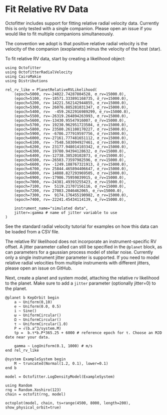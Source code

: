 # Fit Relative RV Data

Octofitter includes support for fitting relative radial velocity data. Currently this is only tested with a single companion. Please open an issue if you would like to fit multiple companions simultaneously.

The convention we adopt is that positive relative radial velocity is the velocity of the companion (exoplanets) minus the velocity of the host (star).

To fit relative RV data, start by creating a likelihood object:
```@example 1
using Octofitter
using OctofitterRadialVelocity
using CairoMakie
using Distributions

rel_rv_like = PlanetRelativeRVLikelihood(
    (epoch=5000, rv=-24022.74287804528, σ_rv=15000.0),
    (epoch=5100, rv=-18571.333891168735, σ_rv=15000.0),
    (epoch=5200, rv= 14221.562142944855, σ_rv=15000.0),
    (epoch=5300, rv= 26076.885281031347, σ_rv=15000.0),
    (epoch=5400, rv=  -459.2622916989299, σ_rv=15000.0),
    (epoch=5500, rv=-26319.264894263993, σ_rv=15000.0),
    (epoch=5600, rv=-13430.95547916007, σ_rv=15000.0),
    (epoch=5700, rv= 19230.962951723584, σ_rv=15000.0),
    (epoch=5800, rv= 23580.261108170227, σ_rv=15000.0),
    (epoch=5900, rv= -6786.277919597756, σ_rv=15000.0),
    (epoch=6000, rv=-27161.777481651112, σ_rv=15000.0),
    (epoch=6100, rv= -7548.583094927461, σ_rv=15000.0),
    (epoch=6200, rv= 23177.948014103342, σ_rv=15000.0),
    (epoch=6300, rv= 19780.94394128632, σ_rv=15000.0),
    (epoch=6400, rv=-12738.38520102873, σ_rv=15000.0),
    (epoch=6500, rv=-26503.73597982596, σ_rv=15000.0),
    (epoch=6600, rv= -1249.188767321913, σ_rv=15000.0),
    (epoch=6700, rv= 25844.465894406647, σ_rv=15000.0),
    (epoch=6800, rv= 14888.827293969505, σ_rv=15000.0),
    (epoch=6900, rv=-17986.75959839915, σ_rv=15000.0),
    (epoch=7000, rv=-24381.49393255423, σ_rv=15000.0),
    (epoch=7100, rv=  5119.21707156116, σ_rv=15000.0),
    (epoch=7200, rv= 27083.2046462065, σ_rv=15000.0),
    (epoch=7300, rv=  9174.176455190982, σ_rv=15000.0),
    (epoch=7400, rv=-22241.45434114139, σ_rv=15000.0),

    instrument_name="simulated data",
    jitter=:gamma # name of jitter variable to use
)
```
See the standard radial velocity tutorial for examples on how this data can be loaded from a CSV file.

The relative RV likelihood does not incorporate an instrument-specific RV offset. A jitter parameter called can still be specified in the `@planet` block, as can parameters for a gaussian process model of stellar noise. Currently only a single instrument jitter parameter is supported. If you need to model relative radial velocities from multiple instruments with different jitters, please open an issue on GitHub.

Next, create a planet and system model, attaching the relative rv likelihood to the planet. Make sure to add a `jitter` parameter (optionally jitter=0) to the planet.

```@example 1
@planet b KepOrbit begin
    a ~ Uniform(0,10)
    e ~ Uniform(0.0, 0.5)
    i ~ Sine()
    ω ~ UniformCircular()
    Ω ~ UniformCircular()
    τ ~ UniformCircular(1.0)
    P = √(b.a^3/system.M)
    tp =  b.τ*b.P*365.25 + 6000 # reference epoch for τ. Choose an MJD date near your data.

    gamma ~ LogUniform(0.1, 1000) # m/s
end rel_rv_like

@system ExampleSystem begin
    M ~ truncated(Normal(1.2, 0.1), lower=0.1)
end b

model = Octofitter.LogDensityModel(ExampleSystem)
```


```@example 1
using Random
rng = Random.Xoshiro(123)
chain = octofit(rng, model)
```


```@example 1
octoplot(model, chain, ts=range(4500, 8000, length=200), show_physical_orbit=true)
```
